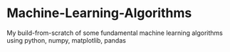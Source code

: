 # Machine-Learning-Algorithms
My build-from-scratch of some fundamental machine learning algorithms using python, numpy, matplotlib, pandas
